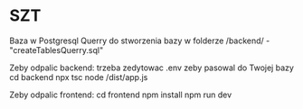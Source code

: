 # SZT

Baza w Postgresql
Querry do stworzenia bazy w folderze /backend/ - "createTablesQuerry.sql"

Zeby odpalic backend:
trzeba zedytowac .env zeby pasowal do Twojej bazy
cd backend
npx tsc
node /dist/app.js

Zeby odpalic frontend:
cd frontend
npm install
npm run dev
